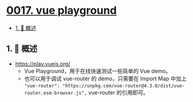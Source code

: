 # [0017. vue playground](https://github.com/Tdahuyou/TNotes.vue/tree/main/notes/0017.%20vue%20playground)

<!-- region:toc -->

- [1. 📝 概述](#1--概述)

<!-- endregion:toc -->

## 1. 📝 概述

- https://play.vuejs.org/
  - Vue Playground，用于在线快速测试一些简单的 Vue demo。
  - 也可以用于调试 vue-router 的 demo，只需要在 Import Map 中加上 `"vue-router": "https://unpkg.com/vue-router@4.3.0/dist/vue-router.esm-browser.js",` vue-router 的引用即可。
